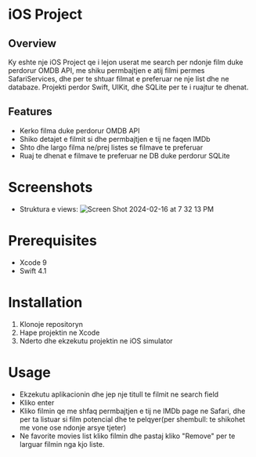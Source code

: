 # iOS Project

## Overview
Ky eshte nje iOS Project qe i lejon userat me search per ndonje film duke perdorur OMDB API, me shiku permbajtjen e atij filmi permes SafariServices, dhe per te shtuar filmat e preferuar ne nje list dhe ne databaze. Projekti perdor Swift, UIKit, dhe SQLite per te i ruajtur te dhenat.

## Features
- Kerko filma duke perdorur OMDB API
- Shiko detajet e filmit si dhe permbajtjen e tij ne faqen IMDb
- Shto dhe largo filma ne/prej listes se filmave te preferuar
- Ruaj te dhenat e filmave te preferuar ne DB duke perdorur SQLite

# Screenshots
- Struktura e views:
  ![Screen Shot 2024-02-16 at 7 32 13 PM](https://github.com/Suhejl1/iOS-Project/assets/121341827/e8f46a6f-eb67-4f30-a14d-d740bb30f3ff)


# Prerequisites
- Xcode 9
- Swift 4.1

# Installation
1. Klonoje repositoryn
2. Hape projektin ne Xcode
3. Nderto dhe ekzekutu projektin ne iOS simulator

# Usage
- Ekzekutu aplikacionin dhe jep nje titull te filmit ne search field
- Kliko enter
- Kliko filmin qe me shfaq permbajtjen e tij ne IMDb page ne Safari, dhe per ta listuar si film potencial dhe te pelqyer(per shembull: te shikohet me vone ose ndonje arsye tjeter)
- Ne favorite movies list kliko filmin dhe pastaj kliko "Remove" per te larguar filmin nga kjo liste.

